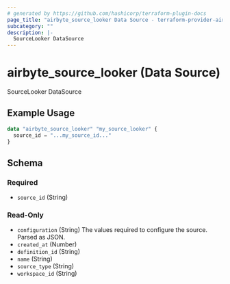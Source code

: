 ```yaml
---
# generated by https://github.com/hashicorp/terraform-plugin-docs
page_title: "airbyte_source_looker Data Source - terraform-provider-airbyte"
subcategory: ""
description: |-
  SourceLooker DataSource
---
```


# airbyte_source_looker (Data Source)

SourceLooker DataSource

## Example Usage

```terraform
data "airbyte_source_looker" "my_source_looker" {
  source_id = "...my_source_id..."
}
```

<!-- schema generated by tfplugindocs -->
## Schema

### Required

- `source_id` (String)

### Read-Only

- `configuration` (String) The values required to configure the source. Parsed as JSON.
- `created_at` (Number)
- `definition_id` (String)
- `name` (String)
- `source_type` (String)
- `workspace_id` (String)

